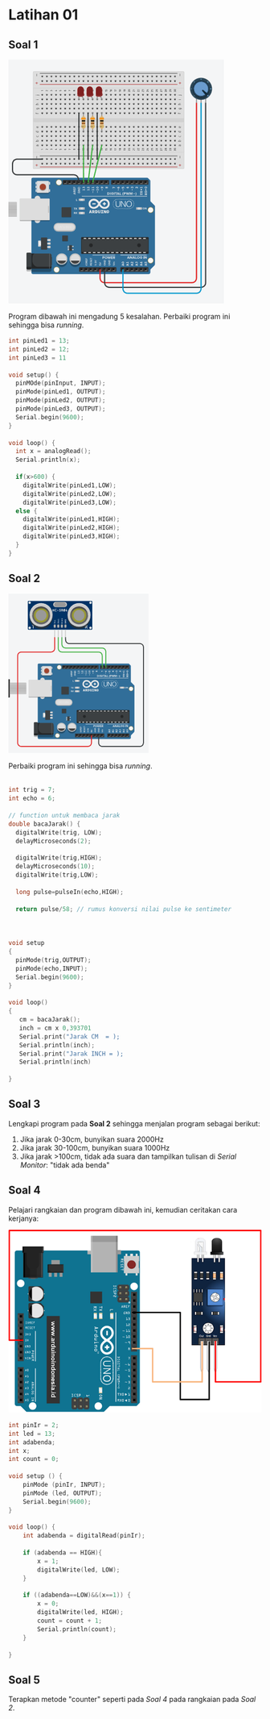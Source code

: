 # Latihan 01

## Soal 1
![](res/lat-01-01.png)

Program dibawah ini mengadung 5 kesalahan. Perbaiki program ini sehingga bisa _running_.

```cpp
int pinLed1 = 13;
int pinLed2 = 12;
int pinLed3 = 11

void setup() {
  pinMOde(pinInput, INPUT);
  pinMode(pinLed1, OUTPUT);
  pinMode(pinLed2, OUTPUT);
  pinMode(pinLed3, OUTPUT);
  Serial.begin(9600);
}

void loop() {
  int x = analogRead();
  Serial.println(x);
  
  if(x>600) {
    digitalWrite(pinLed1,LOW);
    digitalWrite(pinLed2,LOW);
    digitalWrite(pinLed3,LOW);  
  else {
    digitalWrite(pinLed1,HIGH);
    digitalWrite(pinLed2,HIGH);
    digitalWrite(pinLed3,HIGH);  
  }
}
```

## Soal 2

![](res/lat-01-02.png)

Perbaiki program ini sehingga bisa _running_.

```cpp

int trig = 7;
int echo = 6;

// function untuk membaca jarak
double bacaJarak() {
  digitalWrite(trig, LOW);
  delayMicroseconds(2);
  
  digitalWrite(trig,HIGH);
  delayMicroseconds(10);
  digitalWrite(trig,LOW);
  
  long pulse=pulseIn(echo,HIGH);
  
  return pulse/58; // rumus konversi nilai pulse ke sentimeter
  


void setup
{
  pinMode(trig,OUTPUT);
  pinMode(echo,INPUT);
  Serial.begin(9600);
}

void loop()
{
   cm = bacaJarak();
   inch = cm x 0,393701
   Serial.print("Jarak CM  = );
   Serial.println(inch);
   Serial.print("Jarak INCH = );
   Serial.println(inch)

}


```

## Soal 3

Lengkapi program pada **Soal 2** sehingga menjalan program sebagai berikut:
1. Jika jarak 0-30cm, bunyikan suara 2000Hz
2. Jika jarak 30-100cm, bunyikan suara 1000Hz
3. Jika jarak >100cm, tidak ada suara dan tampilkan tulisan di _Serial Monitor_: "tidak ada benda"

## Soal 4
Pelajari rangkaian dan program dibawah ini, kemudian ceritakan cara kerjanya:

![](res/lat-01-03.png)

```cpp
int pinIr = 2;
int led = 13;
int adabenda;
int x;
int count = 0;
 
void setup () {
    pinMode (pinIr, INPUT);
    pinMode (led, OUTPUT); 
    Serial.begin(9600);
}
 
void loop() {
    int adabenda = digitalRead(pinIr);

    if (adabenda == HIGH){
        x = 1;
        digitalWrite(led, LOW);
    } 

    if ((adabenda==LOW)&&(x==1)) {
        x = 0;
        digitalWrite(led, HIGH);
        count = count + 1;
        Serial.println(count);
    }
    
}
```

## Soal 5
Terapkan metode "counter" seperti pada _Soal 4_ pada rangkaian pada _Soal 2_.